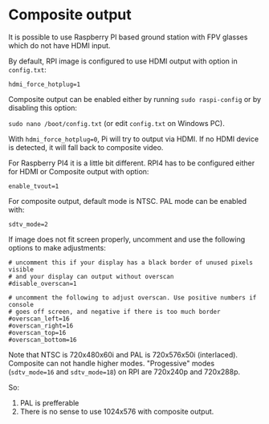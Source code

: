 
# Composite output

It is possible to use Raspberry PI based ground station with FPV glasses which do not have HDMI input.

By default, RPI image is configured to use HDMI output with option in ```config.txt```:

```hdmi_force_hotplug=1```

Composite output can be enabled either by running ```sudo raspi-config``` or by disabling this option: 

```sudo nano /boot/config.txt``` (or edit ```config.txt``` on Windows PC).

With ```hdmi_force_hotplug=0```, Pi will try to output via HDMI. If no HDMI device is detected, it will fall back to composite video.

For Raspberry PI4 it is a little bit different. RPI4 has to be configured either for HDMI or Composite output with option:

```enable_tvout=1```

For composite output, default mode is NTSC. PAL mode can be enabled with:

```sdtv_mode=2```

If image does not fit screen properly, uncomment and use the following options to make adjustments:

```
# uncomment this if your display has a black border of unused pixels visible
# and your display can output without overscan
#disable_overscan=1  

# uncomment the following to adjust overscan. Use positive numbers if console
# goes off screen, and negative if there is too much border
#overscan_left=16
#overscan_right=16
#overscan_top=16
#overscan_bottom=16
```

Note that NTSC is 720x480x60i and PAL is 720x576x50i  (interlaced). Composite can not handle higher modes. "Progessive" modes (``sdtv_mode=16`` and ``sdtv_mode=18``) on RPI are 720x240p and 720x288p.

So:

1) PAL is prefferable
2) There is no sense to use 1024x576 with composite output.
